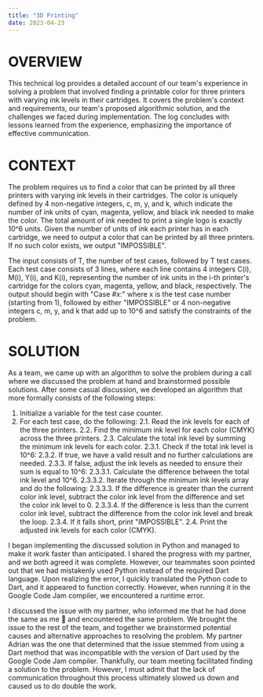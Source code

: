 ```yaml
---
title: "3D Printing"
date: 2023-04-23
---
```


# OVERVIEW

This technical log provides a detailed account of our team's experience in solving a problem that involved finding a printable color for three printers with varying ink levels in their cartridges. It covers the problem's context and requirements, our team's proposed algorithmic solution, and the challenges we faced during implementation. The log concludes with lessons learned from the experience, emphasizing the importance of effective communication.

# CONTEXT

The problem requires us to find a color that can be printed by all three printers with varying ink levels in their cartridges. The color is uniquely defined by 4 non-negative integers, c, m, y, and k, which indicate the number of ink units of cyan, magenta, yellow, and black ink needed to make the color. The total amount of ink needed to print a single logo is exactly 10^6 units. Given the number of units of ink each printer has in each cartridge, we need to output a color that can be printed by all three printers. If no such color exists, we output "IMPOSSIBLE".

The input consists of T, the number of test cases, followed by T test cases. Each test case consists of 3 lines, where each line contains 4 integers C(i), M(i), Y(i), and K(i), representing the number of ink units in the i-th printer's cartridge for the colors cyan, magenta, yellow, and black, respectively. The output should begin with "Case #x:" where x is the test case number (starting from 1), followed by either "IMPOSSIBLE" or 4 non-negative integers c, m, y, and k that add up to 10^6 and satisfy the constraints of the problem.

# SOLUTION

As a team, we came up with an algorithm to solve the problem during a call where we discussed the problem at hand and brainstormed possible solutions. After some casual discussion, we developed an algorithm that more formally consists of the following steps:

1. Initialize a variable for the test case counter.
2. For each test case, do the following:
  2.1. Read the ink levels for each of the three printers.
  2.2. Find the minimum ink level for each color (CMYK) across the three printers.
  2.3. Calculate the total ink level by summing the minimum ink levels for each color.
    2.3.1. Check if the total ink level is 10^6:
    2.3.2. If true, we have a valid result and no further calculations are needed.
    2.3.3. If false, adjust the ink levels as needed to ensure their sum is equal to 10^6:
      2.3.3.1. Calculate the difference between the total ink level and 10^6.
      2.3.3.2. Iterate through the minimum ink levels array and do the following:
      2.3.3.3. If the difference is greater than the current color ink level, subtract the color ink level from the difference and set the color ink level to 0.
      2.3.3.4. If the difference is less than the current color ink level, subtract the difference from the color ink level and break the loop.
    2.3.4. If it falls short, print "IMPOSSIBLE".
  2.4. Print the adjusted ink levels for each color (CMYK).

I began implementing the discussed solution in Python and managed to make it work faster than anticipated. I shared the progress with my partner, and we both agreed it was complete. However, our teammates soon pointed out that we had mistakenly used Python instead of the required Dart language. Upon realizing the error, I quickly translated the Python code to Dart, and it appeared to function correctly. However, when running it in the Google Code Jam compiler, we encountered a runtime error.

I discussed the issue with my partner, who informed me that he had done the same as me :facepalm: and encountered the same problem. We brought the issue to the rest of the team, and together we brainstormed potential causes and alternative approaches to resolving the problem. My partner Adrian was the one that determined that the issue stemmed from using a Dart method that was incompatible with the version of Dart used by the Google Code Jam compiler. Thankfully, our team meeting facilitated finding a solution to the problem. However, I must admit that the lack of communication throughout this process ultimately slowed us down and caused us to do double the work.
